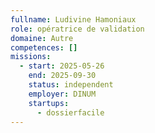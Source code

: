 ```yaml
---
fullname: Ludivine Hamoniaux
role: opératrice de validation
domaine: Autre
competences: []
missions:
  - start: 2025-05-26
    end: 2025-09-30
    status: independent
    employer: DINUM
    startups:
      - dossierfacile
---
```


